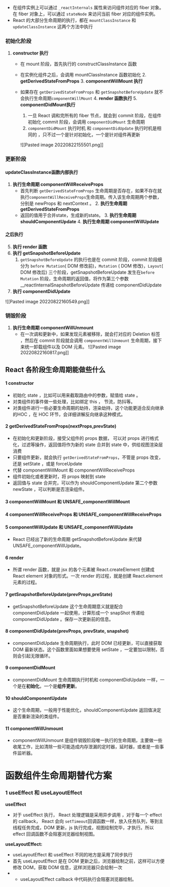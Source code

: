 - 在组件实例上可以通过 `_reactInternals` 属性来访问组件对应的 fiber 对象。在 fiber 对象上，可以通过 `stateNode` 来访问当前 fiber 对应的组件实例。
- React 的大部分生命周期的执行，都在 `mountClassInstance` 和`updateClassInstance` 这两个方法中执行
### 初始化阶段
1. **constructor 执行**
	- 在 mount 阶段，首先执行的 constructClassInstance 函数
	- 在实例化组件之后，会调用 mountClassInstance 函数初始化
	  2. **getDerivedStateFromProps**
	  3. **componentWillMount 执行**
	- 如果存在 `getDerivedStateFromProps` 和 `getSnapshotBeforeUpdate` 就不会执行生命周期`componentWillMount`
	  4. **render 函数执行**
	  5. **componentDidMount执行**
	  	1. 一旦 React 调和完所有的 fiber 节点，就会到 commit 阶段，在组件初始化 commit 阶段，会调用 `componentDidMount` 生命周期
	  	2. `componentDidMount` 执行时机 和 `componentDidUpdate` 执行时机是相同的 ，只不过一个是针对初始化，一个是针对组件再更新
	  
	  ![[Pasted image 20220822155501.png]]
### 更新阶段
#### updateClassInstance函数内部执行
1. **执行生命周期 componentWillReceiveProps**
	- 首先判断 `getDerivedStateFromProps` 生命周期是否存在，如果不存在就执行`componentWillReceiveProps`生命周期。传入该生命周期两个参数，分别是 newProps 和 nextContext 。
	  2. **执行生命周期 getDerivedStateFromProps**
	- 返回的值用于合并state，生成新的state。
	  3. **执行生命周期 shouldComponentUpdate**
	  4. **执行生命周期 componentWillUpdate**
#### 之后执行
5. **执行 render 函数**
6. **执行 getSnapshotBeforeUpdate**
	1. `getSnapshotBeforeUpdate` 的执行也是在 commit 阶段，commit 阶段细分为 `before Mutation`( DOM 修改前)，`Mutation` ( DOM 修改)，`Layout`( DOM 修改后) 三个阶段，getSnapshotBeforeUpdate 发生在`before Mutation` 阶段，生命周期的返回值，将作为第三个参数 __reactInternalSnapshotBeforeUpdate 传递给 componentDidUpdate
7. **执行 componentDidUpdate**

![[Pasted image 20220822160549.png]]
### 销毁阶段
1. **执行生命周期 componentWillUnmount**
	- 在一次调和更新中，如果发现元素被移除，就会打对应的 Deletion 标签 ，然后在 commit 阶段就会调用 `componentWillUnmount` 生命周期，接下来统一卸载组件以及 DOM 元素。
	  ![[Pasted image 20220822160817.png]]
## React 各阶段生命周期能做些什么
#### 1 constructor
- 初始化 state ，比如可以用来截取路由中的参数，赋值给 state 。
- 对类组件的事件做一些处理，比如绑定 this ， 节流，防抖等。
- 对类组件进行一些必要生命周期的劫持，渲染劫持，这个功能更适合反向继承的HOC ，在 HOC 环节，会详细讲解反向继承这种模式。
#### 2 getDerivedStateFromProps(nextProps,prevState)
- 在初始化和更新阶段，接受父组件的 props 数据， 可以对 props 进行格式化，过滤等操作，返回值将作为新的 state 合并到 state 中，供给视图渲染层消费
- 只要组件更新，就会执行 `getDerivedStateFromProps`，不管是 props 改变，还是 setState ，或是 forceUpdate
- 代替 componentWillMount 和 componentWillReceiveProps
- 组件初始化或者更新时，将 props 映射到 state
- 返回值与 state 合并完，可以作为 shouldComponentUpdate 第二个参数 newState ，可以判断是否渲染组件。
#### 3 componentWillMount 和 UNSAFE_componentWillMount
#### 4 componentWillReceiveProps 和 UNSAFE_componentWillReceiveProps
#### 5 componentWillUpdate 和 UNSAFE_componentWillUpdate
- React 已经出了新的生命周期 getSnapshotBeforeUpdate 来代替 UNSAFE_componentWillUpdate。
#### 6 render
- 所谓 render 函数，就是 jsx 的各个元素被 React.createElement 创建成 React element 对象的形式。一次 render 的过程，就是创建 React.element 元素的过程。
#### 7 getSnapshotBeforeUpdate(prevProps,preState)
- getSnapshotBeforeUpdate 这个生命周期意义就是配合componentDidUpdate 一起使用，计算形成一个 snapShot 传递给 componentDidUpdate 。保存一次更新前的信息。
#### 8 componentDidUpdate(prevProps, prevState, snapshot)
- componentDidUpdate 生命周期执行，此时 DOM 已经更新，可以直接获取 DOM 最新状态。这个函数里面如果想要使用 setState ，一定要加以限制，否则会引起无限循环。
#### 9 componentDidMount
- componentDidMount 生命周期执行时机和 componentDidUpdate 一样，一个是在**初始化**，一个是**组件更新**。
#### 10 shouldComponentUpdate
- 这个生命周期，一般用于性能优化，shouldComponentUpdate 返回值决定是否重新渲染的类组件。
#### 11 componentWillUnmount
- componentWillUnmount 是组件销毁阶段唯一执行的生命周期，主要做一些收尾工作，比如清除一些可能造成内存泄漏的定时器，延时器，或者是一些事件监听器。


#  函数组件生命周期替代方案

### 1 useEffect 和 useLayoutEffect
**useEffect**
- 对于 useEffect 执行， React 处理逻辑是采用异步调用 ，对于每一个 effect 的 callback， React 会向 `setTimeout`回调函数一样，放入任务队列，等到主线程任务完成，DOM 更新，js 执行完成，视图绘制完毕，才执行。所以 effect 回调函数不会阻塞浏览器绘制视图。


**useLayoutEffect:**
- useLayoutEffect 和 useEffect 不同的地方是采用了同步执行
- 首先 useLayoutEffect 是在 DOM 更新之后，浏览器绘制之前，这样可以方便修改 DOM，获取 DOM 信息，这样浏览器只会绘制一次
- -   useLayoutEffect callback 中代码执行会阻塞浏览器绘制。